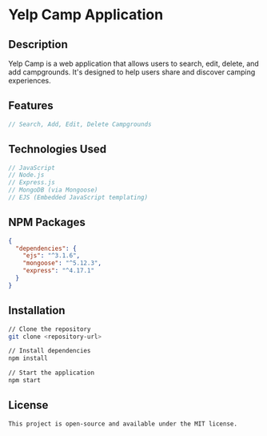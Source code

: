 
# Yelp Camp Application

## Description
Yelp Camp is a web application that allows users to search, edit, delete, and add campgrounds. It's designed to help users share and discover camping experiences.

## Features
```js
// Search, Add, Edit, Delete Campgrounds
```

## Technologies Used
```js
// JavaScript
// Node.js
// Express.js
// MongoDB (via Mongoose)
// EJS (Embedded JavaScript templating)
```

## NPM Packages
```json
{
  "dependencies": {
    "ejs": "^3.1.6",
    "mongoose": "^5.12.3",
    "express": "^4.17.1"
  }
}
```

## Installation
```bash
// Clone the repository
git clone <repository-url>

// Install dependencies
npm install

// Start the application
npm start
```

## License
```text
This project is open-source and available under the MIT license.
```
